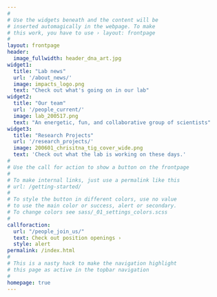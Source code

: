 ```yaml
---
#
# Use the widgets beneath and the content will be
# inserted automagically in the webpage. To make
# this work, you have to use › layout: frontpage
#
layout: frontpage
header:
  image_fullwidth: header_dna_art.jpg
widget1:
  title: "Lab news"
  url: '/about_news/'
  image: impacts_logo.png
  text: "Check out what's going on in our lab"
widget2:
  title: "Our team"
  url: '/people_current/'
  image: lab_200517.png
  text: "An energetic, fun, and collaborative group of scientists"
widget3:
  title: "Research Projects"
  url: '/research_projects/'
  image: 200601_chrisitna_tig_cover_wide.png
  text: 'Check out what the lab is working on these days.'
#
# Use the call for action to show a button on the frontpage
#
# To make internal links, just use a permalink like this
# url: /getting-started/
#
# To style the button in different colors, use no value
# to use the main color or success, alert or secondary.
# To change colors see sass/_01_settings_colors.scss
#
callforaction:
  url: "/people_join_us/"
  text: Check out position openings ›
  style: alert
permalink: /index.html
#
# This is a nasty hack to make the navigation highlight
# this page as active in the topbar navigation
#
homepage: true
---
```

